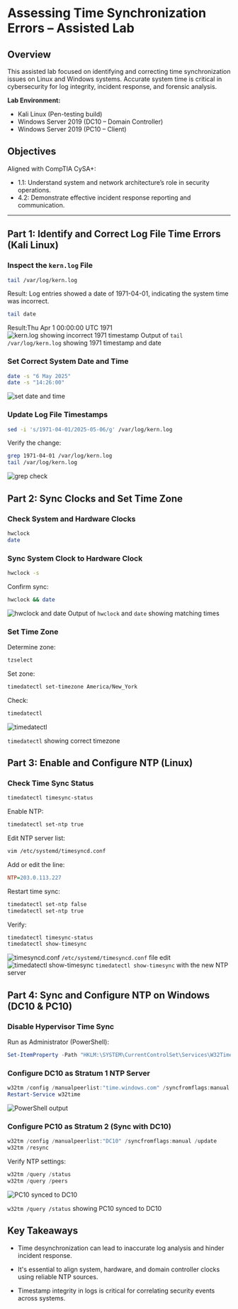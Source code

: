 # Assessing Time Synchronization Errors – Assisted Lab

## Overview

This assisted lab focused on identifying and correcting time synchronization issues on Linux and Windows systems. Accurate system time is critical in cybersecurity for log integrity, incident response, and forensic analysis.

**Lab Environment:**

- Kali Linux (Pen-testing build)
- Windows Server 2019 (DC10 – Domain Controller)
- Windows Server 2019 (PC10 – Client)

## Objectives

Aligned with CompTIA CySA+:

- 1.1: Understand system and network architecture’s role in security operations.
- 4.2: Demonstrate effective incident response reporting and communication.

---

## Part 1: Identify and Correct Log File Time Errors (Kali Linux)

### Inspect the `kern.log` File

```bash
tail /var/log/kern.log
```

Result: Log entries showed a date of 1971-04-01, indicating the system time was incorrect.

```bash
tail date
```

Result:Thu Apr 1 00:00:00 UTC 1971
![kern.log showing incorrect 1971 timestamp](images/log-date.png)
Output of `tail /var/log/kern.log` showing 1971 timestamp and date

### Set Correct System Date and Time

```bash
date -s "6 May 2025"
date -s "14:26:00"
```

![set date and time](images/manual-date-correction.png)

### Update Log File Timestamps

```bash
sed -i 's/1971-04-01/2025-05-06/g' /var/log/kern.log
```

Verify the change:

```bash
grep 1971-04-01 /var/log/kern.log
tail /var/log/kern.log
```

![grep check](images/grep-check.png)

## Part 2: Sync Clocks and Set Time Zone

### Check System and Hardware Clocks

```bash
hwclock
date
```

### Sync System Clock to Hardware Clock

```bash
hwclock -s
```

Confirm sync:

```bash
hwclock && date
```

![hwclock and date](images/hwclock-date.png)
Output of `hwclock` and `date` showing matching times

### Set Time Zone

Determine zone:

```bash
tzselect
```

Set zone:

```bash
timedatectl set-timezone America/New_York
```

Check:

```bash
timedatectl
```

![timedatectl](images/timedatectl.png)

`timedatectl` showing correct timezone

## Part 3: Enable and Configure NTP (Linux)

### Check Time Sync Status

```bash
timedatectl timesync-status
```

Enable NTP:

```bash
timedatectl set-ntp true
```

Edit NTP server list:

```bash
vim /etc/systemd/timesyncd.conf
```

Add or edit the line:

```ini
NTP=203.0.113.227
```

Restart time sync:

```bash
timedatectl set-ntp false
timedatectl set-ntp true
```

Verify:

```bash
timedatectl timesync-status
timedatectl show-timesync
```

![timesyncd.conf](images/vim-timesyncd.png)
`/etc/systemd/timesyncd.conf` file edit
![timedatectl show-timesync](images/timedatectl-newNTP.png)
`timedatectl show-timesync` with the new NTP server

## Part 4: Sync and Configure NTP on Windows (DC10 & PC10)

### Disable Hypervisor Time Sync

Run as Administrator (PowerShell):

```powershell
Set-ItemProperty -Path "HKLM:\SYSTEM\CurrentControlSet\Services\W32Time\TimeProviders\Vmictimeprovider" -Name "Enabled" -Value 0
```

### Configure DC10 as Stratum 1 NTP Server

```powershell
w32tm /config /manualpeerlist:"time.windows.com" /syncfromflags:manual /reliable:YES /update
Restart-Service w32time
```

![PowerShell output ](images/powershell-output.png)

### Configure PC10 as Stratum 2 (Sync with DC10)

```powershell
w32tm /config /manualpeerlist:"DC10" /syncfromflags:manual /update
w32tm /resync
```

Verify NTP settings:

```powershell
w32tm /query /status
w32tm /query /peers
```

![PC10 synced to DC10 ](images/powershell-status.png)

`w32tm /query /status` showing PC10 synced to DC10

## Key Takeaways

- Time desynchronization can lead to inaccurate log analysis and hinder incident response.

- It's essential to align system, hardware, and domain controller clocks using reliable NTP sources.

- Timestamp integrity in logs is critical for correlating security events across systems.
